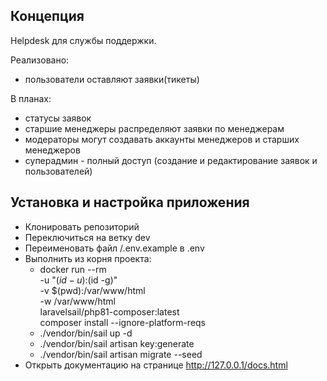 ## Концепция
Helpdesk для службы поддержки.

Реализовано:
- пользователи оставляют заявки(тикеты)

В планах:
- статусы заявок
- старшие менеджеры распределяют заявки по менеджерам
- модераторы могут создавать аккаунты менеджеров и старших менеджеров
- суперадмин - полный доступ (создание и редактирование заявок и пользователей)


## Установка и настройка приложения

- Клонировать репозиторий
- Переключиться на ветку dev
- Переименовать файл /.env.example в .env
- Выполнить из корня проекта: 
  - docker run --rm \
    -u "$(id -u):$(id -g)" \
    -v $(pwd):/var/www/html \
    -w /var/www/html \
    laravelsail/php81-composer:latest \
    composer install --ignore-platform-reqs
  - ./vendor/bin/sail up -d
  - ./vendor/bin/sail artisan key:generate
  - ./vendor/bin/sail artisan migrate --seed
- Открыть документацию на странице http://127.0.0.1/docs.html

